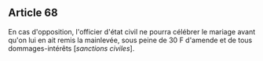 Article 68
----
En cas d'opposition, l'officier d'état civil ne pourra célébrer le mariage avant
qu'on lui en ait remis la mainlevée, sous peine de 30 F d'amende et de tous
dommages-intérêts [*sanctions civiles*].
